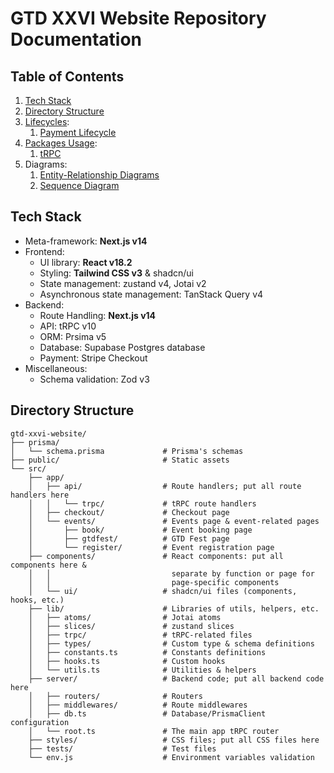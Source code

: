 # GTD XXVI Website Repository Documentation

## Table of Contents

1. [Tech Stack](#tech-stack)
2. [Directory Structure](#directory-structure)
3. [Lifecycles](./lifecycles.md):
   1. [Payment Lifecycle](./lifecycles.md#payment-lifecycle)
4. [Packages Usage](./packages-usage.md):
   1. [tRPC](./packages-usage.md#trpc)
5. Diagrams:
   1. [Entity-Relationship Diagrams](./er-diagrams.md)
   2. [Sequence Diagram](./sequence-diagrams.md)

## Tech Stack

- Meta-framework: **Next.js v14**
- Frontend:
  - UI library: **React v18.2**
  - Styling: **Tailwind CSS v3** & shadcn/ui
  - State management: zustand v4, Jotai v2
  - Asynchronous state management: TanStack Query v4
- Backend:
  - Route Handling: **Next.js v14**
  - API: tRPC v10
  - ORM: Prsima v5
  - Database: Supabase Postgres database
  - Payment: Stripe Checkout
- Miscellaneous:
  - Schema validation: Zod v3

## Directory Structure

```
gtd-xxvi-website/
├── prisma/
│   └── schema.prisma             # Prisma's schemas
├── public/                       # Static assets
└── src/
    ├── app/
    │   ├── api/                  # Route handlers; put all route handlers here
    │   │   └── trpc/             # tRPC route handlers
    │   ├── checkout/             # Checkout page
    │   └── events/               # Events page & event-related pages
    │       ├── book/             # Event booking page
    │       ├── gtdfest/          # GTD Fest page
    │       └── register/         # Event registration page
    ├── components/               # React components: put all components here &
    │   │                           separate by function or page for
    │   │                           page-specific components
    │   └── ui/                   # shadcn/ui files (components, hooks, etc.)
    ├── lib/                      # Libraries of utils, helpers, etc.
    │   ├── atoms/                # Jotai atoms
    │   ├── slices/               # zustand slices
    │   ├── trpc/                 # tRPC-related files
    │   ├── types/                # Custom type & schema definitions
    │   ├── constants.ts          # Constants definitions
    │   ├── hooks.ts              # Custom hooks
    │   └── utils.ts              # Utilities & helpers
    ├── server/                   # Backend code; put all backend code here
    │   ├── routers/              # Routers
    │   ├── middlewares/          # Route middlewares
    │   ├── db.ts                 # Database/PrismaClient configuration
    │   └── root.ts               # The main app tRPC router
    ├── styles/                   # CSS files; put all CSS files here
    ├── tests/                    # Test files
    └── env.js                    # Environment variables validation
```
